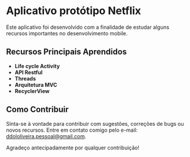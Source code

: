 # Aplicativo protótipo Netflix

Este aplicativo foi desenvolvido com a finalidade de estudar alguns recursos importantes no desenvolvimento mobile.

## Recursos Principais Aprendidos  

- **Life cycle Activity**
- **API Restful**
- **Threads**
- **Arquitetura MVC**
- **RecyclerView**

## Como Contribuir

Sinta-se à vontade para contribuir com sugestões, correções de bugs ou novos recursos. 
Entre em contato comigo pelo e-mail: [ddololiveira.pessoal@gmail.com](mailto:ddololiveira.pessoal@gmail.com).


Agradeço antecipadamente por qualquer contribuição!

